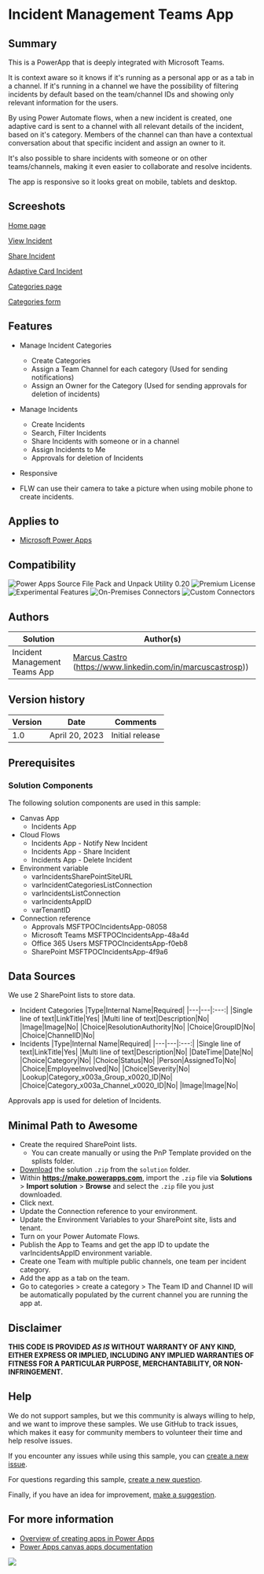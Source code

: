 # Incident Management Teams App

## Summary

This is a PowerApp that is deeply integrated with Microsoft Teams. 

It is context aware so it knows if it's running as a personal app or as a tab in a channel. If it's running in a channel we have the possibility of filtering incidents by default based on the team/channel IDs and showing only relevant information for the users.

By using Power Automate flows, when a new incident is created, one adaptive card is sent to a channel with all relevant details of the incident, based on it's category. Members of the channel can than have a contextual conversation about that specific incident and assign an owner to it.

It's also possible to share incidents with someone or on other teams/channels, making it even easier to collaborate and resolve incidents.

The app is responsive so it looks great on mobile, tablets and desktop.


## Screeshots

[Home page](assets/IncidentsAppHome.png)

[View Incident](assets/IncidentsAppIncident.png)

[Share Incident](assets/IncidentsAppIncidentShare.png)

[Adaptive Card Incident](assets/IncidentsAdaptiveCardIncident.png)

[Categories page](assets/IncidentsAppCategories.png)

[Categories form](assets/IncidentsAppCategoryForm.png)


## Features

* Manage Incident Categories
	- Create Categories
	- Assign a Team Channel for each category (Used for sending notifications)
	- Assign an Owner for the Category (Used for sending approvals for deletion of incidents)

* Manage Incidents
	- Create Incidents
	- Search, Filter Incidents
	- Share Incidents with someone or in a channel
	- Assign Incidents to Me
	- Approvals for deletion of Incidents

* Responsive
* FLW can use their camera to take a picture when using mobile phone to create incidents.

## Applies to

* [Microsoft Power Apps](https://docs.microsoft.com/powerapps/)

## Compatibility

![Power Apps Source File Pack and Unpack Utility 0.20](https://img.shields.io/badge/Packing%20Tool-0.20-green.svg)
![Premium License](https://img.shields.io/badge/Premium%20License-Not%20Required-green.svg "Premium Power Apps license not required")
![Experimental Features](https://img.shields.io/badge/Experimental%20Features-No-green.svg "Does not rely on experimental features")
![On-Premises Connectors](https://img.shields.io/badge/On--Premises%20Connectors-No-green.svg "Does not use on-premise connectors")
![Custom Connectors](https://img.shields.io/badge/Custom%20Connectors-Not%20Required-green.svg "Does not use custom connectors")

## Authors

Solution|Author(s)
--------|---------
Incident Management Teams App | [Marcus Castro](https://github.com/marcus-castro-sp) (https://www.linkedin.com/in/marcuscastrosp))

## Version history

Version|Date|Comments
-------|----|--------
1.0|April 20, 2023|Initial release

## Prerequisites



### Solution Components

The following solution components are used in this sample:

* Canvas App
	- Incidents App
* Cloud Flows 
	- Incidents App - Notify New Incident
	- Incidents App - Share Incident
	- Incidents App - Delete Incident
* Environment variable
	- varIncidentsSharePointSiteURL
	- varIncidentCategoriesListConnection
	- varIncidentsListConnection 
	- varIncidentsAppID 
	- varTenantID
* Connection reference
	- Approvals MSFTPOCIncidentsApp-08058
	- Microsoft Teams MSFTPOCIncidentsApp-48a4d
	- Office 365 Users MSFTPOCIncidentsApp-f0eb8
	- SharePoint MSFTPOCIncidentsApp-4f9a6

## Data Sources

We use 2 SharePoint lists to store data.

* Incident Categories
|Type|Internal Name|Required|
|---|---|:---:|
|Single line of text|LinkTitle|Yes|
|Multi line of text|Description|No|
|Image|Image|No|
|Choice|ResolutionAuthority|No|
|Choice|GroupID|No|
|Choice|ChannelID|No|
* Incidents
|Type|Internal Name|Required|
|---|---|:---:|
|Single line of text|LinkTitle|Yes|
|Multi line of text|Description|No|
|DateTime|Date|No|
|Choice|Category|No|
|Choice|Status|No|
|Person|AssignedTo|No|
|Choice|EmployeeInvolved|No|
|Choice|Severity|No|
|Lookup|Category_x003a_Group_x0020_ID|No|
|Choice|Category_x003a_Channel_x0020_ID|No|
|Image|Image|No|


Approvals app is used for deletion of Incidents.

## Minimal Path to Awesome

* Create the required SharePoint lists.
	- You can create manually or using the PnP Template provided on the splists folder.
* [Download](./solution/MSFTPOCIncidentsApp_1_0_0_9.zip) the solution `.zip` from the `solution` folder.
* Within **https://make.powerapps.com**, import the `.zip` file via **Solutions** > **Import solution** > **Browse** and select the `.zip` file you just downloaded.
* Click next.
* Update the Connection reference to your environment.
* Update the Environment Variables to your SharePoint site, lists and tenant.
* Turn on your Power Automate Flows.
* Publish the App to Teams and get the app ID to update the varIncidentsAppID environment variable.
* Create one Team with multiple public channels, one team per incident category.
* Add the app as a tab on the team.
* Go to categories > create a category > The Team ID and Channel ID will be automatically populated by the current channel you are running the app at.

## Disclaimer

**THIS CODE IS PROVIDED *AS IS* WITHOUT WARRANTY OF ANY KIND, EITHER EXPRESS OR IMPLIED, INCLUDING ANY IMPLIED WARRANTIES OF FITNESS FOR A PARTICULAR PURPOSE, MERCHANTABILITY, OR NON-INFRINGEMENT.**

## Help

We do not support samples, but we this community is always willing to help, and we want to improve these samples. We use GitHub to track issues, which makes it easy for  community members to volunteer their time and help resolve issues.

If you encounter any issues while using this sample, you can [create a new issue](https://github.com/pnp/powerapps-samples/issues/new?assignees=&labels=Needs%3A+Triage+%3Amag%3A%2Ctype%3Abug-suspected&template=bug-report.yml&sample=PDF%20Reader%20-%20Creator%20Kit&authors=@angelogulisano&title=PDF%20Reader%20-%20Creator%20Kit%20-%20).

For questions regarding this sample, [create a new question](https://github.com/pnp/powerapps-samples/issues/new?assignees=&labels=Needs%3A+Triage+%3Amag%3A%2Ctype%3Abug-suspected&template=question.yml&sample=PDF%20Reader%20-%20Creator%20Kit&authors=@angelogulisano&title=PDF%20Reader%20-%20Creator%20Kit%20-%20).

Finally, if you have an idea for improvement, [make a suggestion](https://github.com/pnp/powerapps-samples/issues/new?assignees=&labels=Needs%3A+Triage+%3Amag%3A%2Ctype%3Abug-suspected&template=suggestion.yml&sample=PDF%20Reader%20-%20Creator%20Kit&authors=@angelogulisano&title=PDF%20Reader%20-%20Creator%20Kit%20-%20).

## For more information

* [Overview of creating apps in Power Apps](https://docs.microsoft.com/powerapps/maker/)
* [Power Apps canvas apps documentation](https://docs.microsoft.com/powerapps/maker/canvas-apps/)

<img src="https://telemetry.sharepointpnp.com/powerapps-samples/CONTRIBUTING.md" />
